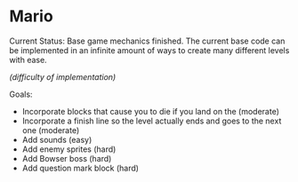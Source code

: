 # Mario

Current Status:
Base game mechanics finished. The current base code can be implemented in an infinite amount of ways to create many different levels with ease.

*(difficulty of implementation)*

Goals:
- Incorporate blocks that cause you to die if you land on the (moderate)
- Incorporate a finish line so the level actually ends and goes to the next one (moderate)
- Add sounds (easy)
- Add enemy sprites (hard)
- Add Bowser boss (hard)
- Add question mark block (hard)
